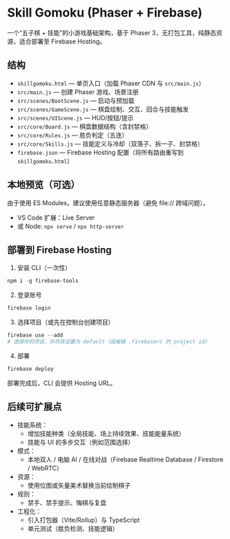 # Skill Gomoku (Phaser + Firebase)

一个“五子棋 + 技能”的小游戏基础架构，基于 Phaser 3，无打包工具，纯静态资源，适合部署至 Firebase Hosting。

## 结构

- `skillgomoku.html` — 单页入口（加载 Phaser CDN 与 `src/main.js`）
- `src/main.js` — 创建 Phaser 游戏、场景注册
- `src/scenes/BootScene.js` — 启动与预加载
- `src/scenes/GameScene.js` — 棋盘绘制、交互、回合与技能触发
- `src/scenes/UIScene.js` — HUD/按钮/提示
- `src/core/Board.js` — 棋盘数据结构（含封禁格）
- `src/core/Rules.js` — 胜负判定（五连）
- `src/core/Skills.js` — 技能定义与冷却（双落子、拆一子、封禁格）
- `firebase.json` — Firebase Hosting 配置（将所有路由重写到 `skillgomoku.html`）

## 本地预览（可选）
由于使用 ES Modules，建议使用任意静态服务器（避免 file:// 跨域问题）。

- VS Code 扩展：Live Server
- 或 Node: `npx serve` / `npx http-server`

## 部署到 Firebase Hosting

1. 安装 CLI（一次性）

```powershell
npm i -g firebase-tools
```

2. 登录账号

```powershell
firebase login
```

3. 选择项目（或先在控制台创建项目）

```powershell
firebase use --add
# 选择你的项目，并将其设置为 default（或编辑 .firebaserc 的 project id）
```

4. 部署

```powershell
firebase deploy
```

部署完成后，CLI 会提供 Hosting URL。

## 后续可扩展点

- 技能系统：
  - 增加技能种类（全局技能、场上持续效果、技能能量系统）
  - 技能与 UI 的多步交互（例如范围选择）
- 模式：
  - 本地双人 / 电脑 AI / 在线对战（Firebase Realtime Database / Firestore / WebRTC）
- 资源：
  - 使用位图或矢量美术替换当前绘制棋子
- 规则：
  - 禁手、禁手提示、悔棋与复盘
- 工程化：
  - 引入打包器（Vite/Rollup）与 TypeScript
  - 单元测试（胜负检测、技能逻辑）
